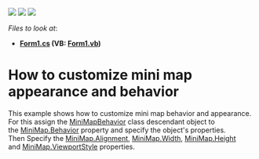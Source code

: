 <!-- default badges list -->
![](https://img.shields.io/endpoint?url=https://codecentral.devexpress.com/api/v1/VersionRange/128576350/14.2.3%2B)
[![](https://img.shields.io/badge/Open_in_DevExpress_Support_Center-FF7200?style=flat-square&logo=DevExpress&logoColor=white)](https://supportcenter.devexpress.com/ticket/details/T201383)
[![](https://img.shields.io/badge/📖_How_to_use_DevExpress_Examples-e9f6fc?style=flat-square)](https://docs.devexpress.com/GeneralInformation/403183)
<!-- default badges end -->
<!-- default file list -->
*Files to look at*:

* **[Form1.cs](./CS/MiniMapParameters/Form1.cs) (VB: [Form1.vb](./VB/MiniMapParameters/Form1.vb))**
<!-- default file list end -->
# How to customize mini map appearance and behavior


This example shows how to customize mini map behavior and appearance. <br />For this assign the <a href="https://documentation.devexpress.com/#WindowsForms/clsDevExpressXtraMapMiniMapBehaviortopic">MiniMapBehavior</a> class descendant object to the <a href="https://documentation.devexpress.com/#WindowsForms/DevExpressXtraMapMiniMap_Behaviortopic">MiniMap.Behavior</a> property and specify the object's properties. <br />Then Specify the <a href="https://documentation.devexpress.com/#WindowsForms/DevExpressXtraMapMiniMap_Alignmenttopic">MiniMap.Alignment</a>, <a href="https://documentation.devexpress.com/#WindowsForms/DevExpressXtraMapMiniMap_Widthtopic">MiniMap.Width</a>, <a href="https://documentation.devexpress.com/#WindowsForms/DevExpressXtraMapMiniMap_Heighttopic">MiniMap.Height</a> and <a href="https://documentation.devexpress.com/#WindowsForms/DevExpressXtraMapMiniMap_ViewportStyletopic">MiniMap.ViewportStyle</a> properties.

<br/>


